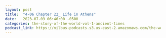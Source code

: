 ```yaml
---
layout: post
title:  "4-06 Chapter 22_ Life in Athens"
date:   2023-07-09 06:46:00 -0500
categories: the-story-of-the-world-vol-1-ancient-times
podcast_link: https://nilbus-podcasts.s3.us-east-2.amazonaws.com/the-well-trained-mind/The%20Story%20of%20the%20World%20Vol.%201%20Ancient%20Times/4-06%20Chapter%2022_%20Life%20in%20Athens.mp3
---
```

